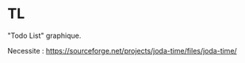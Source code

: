 # TL
"Todo List" graphique.

Necessite : 
https://sourceforge.net/projects/joda-time/files/joda-time/

